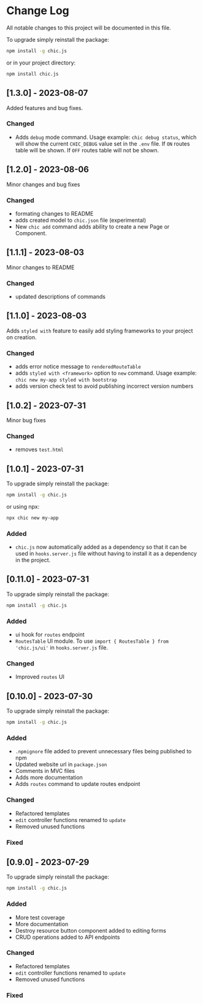 # Change Log
All notable changes to this project will be documented in this file. 

To upgrade simply reinstall the package:
 
```bash
npm install -g chic.js
```

or in your project directory:

```bash
npm install chic.js
```

## [1.3.0] - 2023-08-07

Added features and bug fixes.

### Changed
- Adds `debug` mode command. Usage example: `chic debug status`, which will show the current `CHIC_DEBUG` value set in the `.env` file. If `ON` routes table will be shown. If `OFF` routes table will not be shown.

## [1.2.0] - 2023-08-06

Minor changes and bug fixes

### Changed
- formating changes to README
- adds created model to `chic.json` file (experimental)
- New `chic add` command adds ability to create a new Page or Component.

## [1.1.1] - 2023-08-03

Minor changes to README

### Changed
- updated descriptions of commands

## [1.1.0] - 2023-08-03

Adds `styled with` feature to easily add styling frameworks to your project on creation.

### Changed
- adds error notice message to `renderedRouteTable`
- adds `styled with <framework>` option to `new` command. Usage example: `chic new my-app styled with bootstrap`
- adds version check test to avoid publishing incorrect version numbers

## [1.0.2] - 2023-07-31

Minor bug fixes

### Changed
- removes `test.html`


## [1.0.1] - 2023-07-31

To upgrade simply reinstall the package:
 
```bash
npm install -g chic.js
```

or using npx:

```bash
npx chic new my-app
```

### Added
- `chic.js` now automatically added as a dependency so that it can be used in `hooks.server.js` file without having to install it as a dependency in the project.

## [0.11.0] - 2023-07-31

To upgrade simply reinstall the package:
 
```bash
npm install -g chic.js
```

### Added
- ui hook for `routes` endpoint
- `RoutesTable` UI module. To use `import { RoutesTable } from 'chic.js/ui'` in `hooks.server.js` file.

### Changed
- Improved `routes` UI

## [0.10.0] - 2023-07-30
 
To upgrade simply reinstall the package:
 
```bash
npm install -g chic.js
```
 
### Added
- `.npmignore` file added to prevent unnecessary files being published to npm
- Updated website url in `package.json`
- Comments in MVC files
- Adds more documentation
- Adds `routes` command to update routes endpoint

 
### Changed
- Refactored templates
- `edit` controller functions renamed to `update`
- Removed unused functions
 
### Fixed

## [0.9.0] - 2023-07-29
 
To upgrade simply reinstall the package:
 
```bash
npm install -g chic.js
```
 
### Added
- More test coverage
- More documentation
- Destroy resource button component added to editing forms
- CRUD operations added to API endpoints

 
### Changed
- Refactored templates
- `edit` controller functions renamed to `update`
- Removed unused functions
 
### Fixed